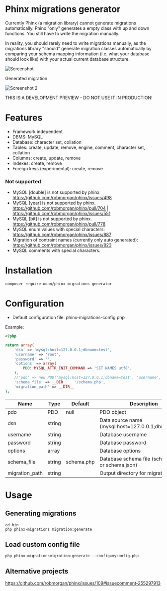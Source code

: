 # Phinx migrations generator

Currently Phinx (a migration library) cannot generate migrations automatically.
Phinx "only" generates a empty class with up and down functions. You still have to write the migration manually.

In reality, you should rarely need to write migrations manually, as the migrations library "should" generate migration classes automatically by comparing your schema mapping information (i.e. what your database should look like) with your actual current database structure.

![Screenshot](https://github.com/odan/phinx-migrations-generator/blob/master/docs/images/screenshot01.jpg "Screenshot")

Generated migration

![Screenshot 2](https://github.com/odan/phinx-migrations-generator/blob/master/docs/images/screenshot02.jpg "Screenshot 2")

THIS IS A DEVELOPMENT PREVIEW - DO NOT USE IT IN PRODUCTION!

# Features

* Framework independent
* DBMS: MySQL
* Database: character set, collation
* Tables: create, update, remove, engine, comment, character set, collation
* Columns: create, update, remove
* Indexes: create, remove
* Foreign keys (experimental): create, remove

### Not supported

* MySQL [double] is not supported by phinx https://github.com/robmorgan/phinx/issues/498
* MySQL [year] is not supported by phinx. https://github.com/robmorgan/phinx/pull/704 | https://github.com/robmorgan/phinx/issues/551
* MySQL [bit] is not supported by phinx. https://github.com/robmorgan/phinx/pull/778
* MySQL enum values with special characters: https://github.com/robmorgan/phinx/issues/887
* Migration of contraint names (currently only auto generated): https://github.com/robmorgan/phinx/issues/823
* MySQL comments with special characters.

# Installation

```
composer require odan/phinx-migrations-generator
```

# Configuration

* Default configuration file: phinx-migrations-config.php

Example:

```php
<?php

return array(
    'dsn' => 'mysql:host=127.0.0.1;dbname=test',
    'username' => 'root',
    'password' => '',
    'options' => array(
        PDO::MYSQL_ATTR_INIT_COMMAND => 'SET NAMES utf8',
    ),
    //'pdo' => new PDO('mysql:host=127.0.0.1;dbname=test', 'username', 'password'),
    'schema_file' => __DIR__ . '/schema.php',
    'migration_path' => __DIR__
);
```

Name | Type | Default | Description
--- | --- | --- | ---
pdo | PDO | null | PDO object
dsn | string |  | Data source name (mysql:host=127.0.0.1;dbname=test)
username | string | | Database username
password | string | | Database password
options | array | | Database options
schema_file | string | schema.php | Database schema file (schema.php or schema.json)
migration_path | string | | Output directory for migration files

# Usage

## Generating migrations

```
cd bin
php phinx-migrations migration:generate
```

## Load custom config file

```
php phinx-migrationsmigration:generate --config=myconfig.php
```

## Alternative projects

https://github.com/robmorgan/phinx/issues/109#issuecomment-255297913

